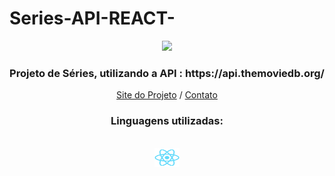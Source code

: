 # Series-API-REACT-

<p align="center">
  <img src="https://i.imgur.com/guZPRG2.png" width="500">
  <h3 align="center">Projeto de Séries, utilizando a API : https://api.themoviedb.org/</h3>
</p>
<p align="center"> 
  <a href=https:"https://igor-v-santana.github.io/SeriesApp-React/#/">Site do Projeto</a> /
  <a href="https://www.linkedin.com/in/igor-santanaa/">Contato</a>
</p>

 <h3 align="center">Linguagens utilizadas:</h3>
 <div style="display: inline_block" align="center"><br>
  <img align="center" alt="Igor-React" height="30" width="40" src="https://raw.githubusercontent.com/devicons/devicon/master/icons/react/react-original.svg">
<div> 
